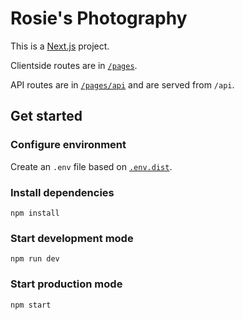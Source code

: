 # Rosie's Photography

This is a [Next.js](https://nextjs.org) project.

Clientside routes are in [`/pages`](/pages).

API routes are in [`/pages/api`](/pages/api) and are served from `/api`.

## Get started

### Configure environment

Create an `.env` file based on [`.env.dist`](/.env.dist).

### Install dependencies

```
npm install
```

### Start development mode

```
npm run dev
```

### Start production mode

```
npm start
```
